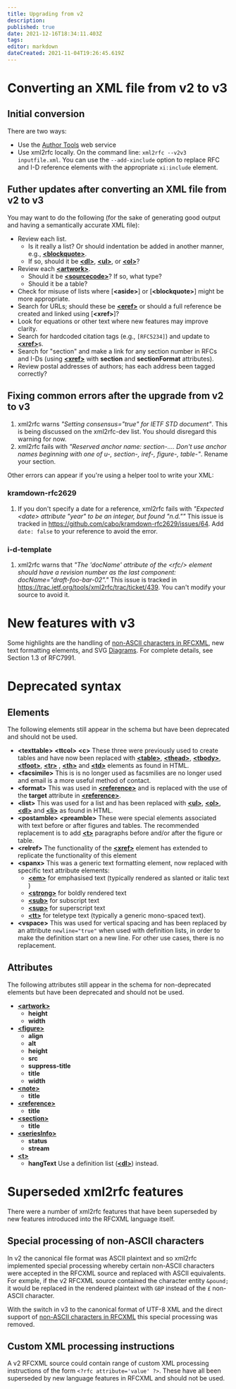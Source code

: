 ```yaml
---
title: Upgrading from v2
description: 
published: true
date: 2021-12-16T18:34:11.403Z
tags: 
editor: markdown
dateCreated: 2021-11-04T19:26:45.619Z
---
```


# Converting an XML file from v2 to v3
## Initial conversion
There are two ways:
* Use the [Author Tools](hhtps://author-tools.ietf.org) web service
* Use xml2rfc locally.  On the command line: `xml2rfc --v2v3 inputfile.xml`. You can use the `--add-xinclude` option to replace RFC and I-D reference elements with the appropriate `xi:include` element.

## Futher updates after converting an XML file from v2 to v3
You may want to do the following (for the sake of generating good output and having a semantically accurate XML file):

* Review each list.
  * Is it really a list? Or should indentation be added in another manner, e.g., [**\<blockquote\>**](/rfcxml-vocabulary#blockquote).
  * If so, should it be [**\<dl\>**](/rfcxml-vocabulary#dl), [**\<ul\>**](/rfcxml-vocabulary#ul), or [**\<ol\>**](/rfcxml-vocabulary#ol)?
* Review each [**\<artwork\>**](/rfcxml-vocabulary#artwork).
  * Should it be [**\<sourcecode\>**](/rfcxml-vocabulary#sourcecode)? If so, what type?
  * Should it be a table?
* Check for misuse of lists where [**\<aside\>**] or [**\<blockquote\>**] might be more appropriate.
* Search for URLs; should these be [**\<eref\>**](/rfcxml-vocabulary#eref) or should a full reference be created and linked using [**\<xref\>**]?
* Look for equations or other text where new features may improve clarity.
* Search for hardcoded citation tags (e.g., `[RFC5234]`) and update to [**\<xref\>**](/rfcxml-vocabulary#xref)s.
* Search for "section" and make a link for any section number in RFCs and I-Ds (using [**\<xref\>**](/rfcxml-vocabulary#xref) with **section** and **sectionFormat** attributes).
* Review postal addresses of authors; has each address been tagged correctly?

## Fixing common errors after the upgrade from v2 to v3

1. xml2rfc warns *"Setting consensus="true" for IETF STD document"*.
This is being discussed on the xml2rfc-dev list. You should disregard this warning for now.
2. xml2rfc fails with *"Reserved anchor name: section-.... Don't use anchor names beginning with one of u-, section-, iref-, figure-, table-"*.
Rename your section.

Other errors can appear if you're using a helper tool to write your XML:

### kramdown-rfc2629

1. If you don't specify a date for a reference, xml2rfc fails with *"Expected \<date\> attribute "year" to be an integer, but found "n.d.""*
This issue is tracked in https://github.com/cabo/kramdown-rfc2629/issues/64. Add `date: false` to your reference to avoid the error.

### i-d-template
1. xml2rfc warns that *"The 'docName' attribute of the \<rfc/\> element should have a revision number as the last component: docName="draft-foo-bar-02"."*
This issue is tracked in https://trac.ietf.org/tools/xml2rfc/trac/ticket/439. You can't modify your source to avoid it.

# New features with v3
Some highlights are the handling of [non-ASCII characters in RFCXML](/non-ascii-characters-in-rfcxml), new text formatting elements, and SVG [Diagrams](/diagrams). For complete details, see Section 1.3 of RFC7991.

# Deprecated syntax
## Elements
The following elements still appear in the schema but have been deprecated and should not be used. 

* **\<texttable\>** **\<ttcol\>** **\<c\>**
These three were previously used to create tables and have now been replaced with [**\<table\>**](/rfcxml-vocabulary#table), [**\<thead\>**](/rfcxml-vocabulary#thead), [**\<tbody\>**](/rfcxml-vocabulary#tbody), [**\<tfoot\>**](/rfcxml-vocabulary#tfoot), [**\<tr\>**](/rfcxml-vocabulary#tr) , [**\<th\>**](/rfcxml-vocabulary#th) and [**\<td\>**](/rfcxml-vocabulary#td) elements as found in HTML.
* **\<facsimile\>**
This is is no longer used as facsmilies are no longer used and email is a more useful method of contact.
* **\<format\>**
This was used in [**\<reference\>**](/rfcxml-vocabulary#reference) and is replaced with the use of the **target** attribute in [**\<reference\>**](/rfcxml-vocabulary#reference).
* **\<list\>**
This was used for a list and has been replaced with [**\<ul\>**](/rfcxml-vocabulary#ul), [**\<ol\>**](/rfcxml-vocabulary#ol), [**\<dl\>**](/rfcxml-vocabulary#dl) and [**\<li\>**](/rfcxml-vocabulary#li) as found in HTML.
* **\<postamble\>** **\<preamble\>**
These were special elements associated with text before or after figures and tables. The recommended replacement is to add [**\<t\>**](/rfcxml-vocabulary#t) paragraphs before and/or after the figure or table.
* **\<relref\>**
The functionality of the [**\<xref\>**](/rfcxml-vocabulary#xref) element has extended to replicate the functionality of this element
* **\<spanx\>**
This was a generic text formatting element, now replaced with specific text attribute elements:
  * [**\<em\>**](/rfcxml-vocabulary#em) for emphasised text (typically rendered as slanted or italic text )
  * [**\<strong\>**](/rfcxml-vocabulary#strong) for boldly rendered text
  * [**\<sub\>**](/rfcxml-vocabulary#sub) for subscript text
  * [**\<sup\>**](/rfcxml-vocabulary#sup) for superscript text
  * [**\<tt\>**](/rfcxml-vocabulary#tt) for teletype text (typically a generic mono-spaced text).
* **\<vspace\>**
This was used for vertical spacing and has been replaced by an attribute `newline="true"` when used with definition lists, in order to make the definition start on a new line. For other use cases, there is no replacement.

## Attributes
The following attributes still appear in the schema for non-deprecated elements but have been deprecated and should not be used.

* [**\<artwork\>**](/rfcxml-vocabulary#artwork)
  * **height**
  * **width**
* [**\<figure\>**](/rfcxml-vocabulary#figure)
  * **align**
  * **alt**
  * **height**
  * **src**
  * **suppress-title**
  * **title**
  * **width**
* [**\<note\>**](/rfcxml-vocabulary#note)
  * **title**
* [**\<reference\>**](/rfcxml-vocabulary#reference)
  * **title**
* [**\<section\>**](/rfcxml-vocabulary#section)
  * **title**
* [**\<seriesInfo\>**](/rfcxml-vocabulary#seriesInfo)
  * **status**
  * **stream**
* [**\<t\>**](/rfcxml-vocabulary#t)
  * **hangText**
  Use a definition list ([**\<dl\>**](/rfcxml-vocabulary#dl)) instead.
  
# Superseded xml2rfc features
There were a number of xml2rfc features that have been superseded by new features introduced into the RFCXML language itself.  

## Special processing of non-ASCII characters
In v2 the canonical file format was ASCII plaintext and so xml2rfc implemented special processing whereby certain non-ASCII characters were accepted in the RFCXML source and replaced with ASCII equivalents.  For exmple, if the v2 RFCXML source contained the character entity `&pound;` it would be replaced in the rendered plaintext with `GBP` instead of the `£` non-ASCII character.

With the switch in v3 to the canonical format of UTF-8 XML and the direct support of [non-ASCII characters in RFCXML](/non-ascii-characters-in-rfcxml) this special processing was removed.

## Custom XML processing instructions
A v2 RFCXML source could contain range of custom XML processing instructions of the form `<?rfc attribute='value' ?>`.  These have all been superseded by new language features in RFCXML and should not be used.